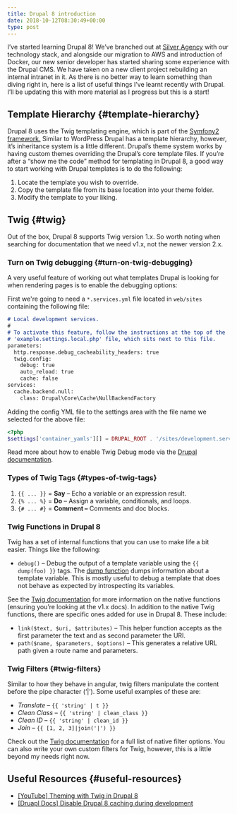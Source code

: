 ```yaml
---
title: Drupal 8 introduction
date: 2018-10-12T08:30:49+00:00
type: post
---
```

I&#8217;ve started learning Drupal 8! We&#8217;ve branched out at [Silver Agency](https://silver.agency) with our technology stack, and alongside our migration to AWS and introduction of Docker, our new senior developer has started sharing some experience with the Drupal CMS. We have taken on a new client project rebuilding an internal intranet in it. As there is no better way to learn something than diving right in, here is a list of useful things I&#8217;ve learnt recently with Drupal. I&#8217;ll be updating this with more material as I progress but this is a start!

## Template Hierarchy {#template-hierarchy}

Drupal 8 uses the Twig templating engine, which is part of the <a href="http://symfony.com/" rel="nofollow">Symfony2 framework.</a> Similar to WordPress Drupal has a template hierarchy, however, it&#8217;s inheritance system is a little different. Drupal&#8217;s theme system works by having custom themes overriding the Drupal&#8217;s core template files. If you&#8217;re after a &#8220;show me the code&#8221; method for templating in Drupal 8, a good way to start working with Drupal templates is to do the following:

  1. Locate the template you wish to override.
  2. Copy the template file from its base location into your theme folder.
  3. Modify the template to your liking.

## Twig {#twig}

Out of the box, Drupal 8 supports Twig version 1.x. So worth noting when searching for documentation that we need v1.x, not the newer version 2.x.

### Turn on Twig debugging {#turn-on-twig-debugging}

A very useful feature of working out what templates Drupal is looking for when rendering pages is to enable the debugging options:

First we're going to need a `*.services.yml` file located in `web/sites` containing the following file:

```md
# Local development services.
#
# To activate this feature, follow the instructions at the top of the
# 'example.settings.local.php' file, which sits next to this file.
parameters:
  http.response.debug_cacheability_headers: true
  twig.config:
    debug: true
    auto_reload: true
    cache: false
services:
  cache.backend.null:
    class: Drupal\Core\Cache\NullBackendFactory
```

Adding the config YML file to the settings area with the file name we selected for the above file:

```php
<?php
$settings['container_yamls'][] = DRUPAL_ROOT . '/sites/development.services.yml';
```

Read more about how to enable Twig Debug mode via the [Drupal documentation][2].

### Types of Twig Tags {#types-of-twig-tags}

  1. `{{ ... }}` = **Say** &#8211; Echo a variable or an expression result.
  2. `{% ... %}` = **Do** &#8211; Assign a variable, conditionals, and loops.
  3. `{# ... #}` = **Comment &#8211;** Comments and doc blocks.

### **Twig Functions in Drupal 8**

Twig has a set of internal functions that you can use to make life a bit easier. Things like the following:

  * `debug()` &#8211; Debug the output of a template variable using the `{{ dump(foo) }}` tags. The [dump function][3] dumps information about a template variable. This is mostly useful to debug a template that does not behave as expected by introspecting its variables.

See the [Twig documentation][4] for more information on the native functions (ensuring you&#8217;re looking at the v1.x docs). In addition to the native Twig functions, there are specific ones added for use in Drupal 8. These include:

  * `link($text, $uri, $attributes)` &#8211; This helper function accepts as the first parameter the text and as second parameter the URI.
  * `path($name, $parameters, $options)` &#8211; This generates a relative URL path given a route name and parameters.

### Twig Filters {#twig-filters}

Similar to how they behave in angular, twig filters manipulate the content before the pipe character (&#8216;|&#8217;). Some useful examples of these are:

  * _Translate_ &#8211; `{{ 'string' | t }}`
  * _Clean Class_ &#8211; `{{ 'string' | clean_class }}`
  * _Clean ID_ &#8211; `{{ 'string' | clean_id }}`
  * _Join_ &#8211; `{{ [1, 2, 3]|join('|') }}`

Check out the [Twig documentation][5] for a full list of native filter options. You can also write your own custom filters for Twig, however, this is a little beyond my needs right now.

## Useful Resources {#useful-resources}

  * [[YouTube] Theming with Twig in Drupal 8][6]
  * [[Druapl Docs] Disable Drupal 8 caching during development][7]

 [1]: https://silver.agency
 [2]: https://www.drupal.org/docs/8/theming/twig/debugging-twig-templates
 [3]: https://twig.symfony.com/doc/1.x/functions/dump.html
 [4]: https://twig.symfony.com/doc/2.x/functions/index.html
 [5]: https://twig.symfony.com/doc/1.x/
 [6]: https://www.youtube.com/watch?v=S0oJGy4a65Q
 [7]: https://www.drupal.org/node/2598914
